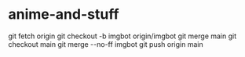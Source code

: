# anime-and-stuff
git fetch origin
git checkout -b imgbot origin/imgbot
git merge main
git checkout main
git merge --no-ff imgbot
git push origin main
